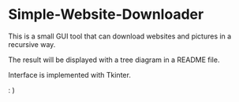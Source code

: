 # Simple-Website-Downloader

This is a small GUI tool that can download websites and pictures in a recursive way.

The result will be displayed with a tree diagram in a README file.

Interface is implemented with Tkinter.

: )

